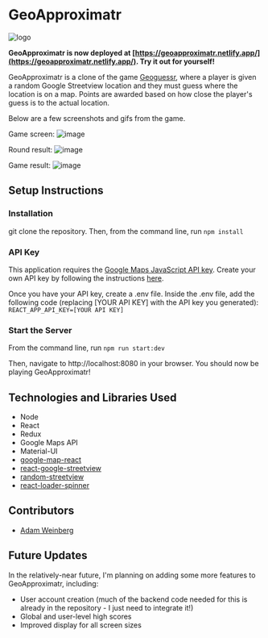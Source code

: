 # GeoApproximatr

![logo](https://user-images.githubusercontent.com/54007795/128434212-9c7b35db-1308-414c-b8ad-05443825846e.png)

**GeoApproximatr is now deployed at [https://geoapproximatr.netlify.app/](https://geoapproximatr.netlify.app/). Try it out for yourself!**

GeoApproximatr is a clone of the game [Geoguessr](http://geoguessr.com), where a player is given a random Google Streetview location and they must guess where the location is on a map. Points are awarded based on how close the player's guess is to the actual location.

Below are a few screenshots and gifs from the game.

Game screen:
![image](https://user-images.githubusercontent.com/54007795/128434065-73e2a517-5d03-4bf0-9011-80a5f2aa46cc.png)

Round result:
![image](https://user-images.githubusercontent.com/54007795/128434118-00a21ede-e2fd-4c0c-b5b4-b0d37e5ca252.png)

Game result:
![image](https://user-images.githubusercontent.com/54007795/128434166-608a065c-3429-4f9f-86c0-4b1d49b1d0c5.png)

## Setup Instructions

### Installation
git clone the repository. Then, from the command line, run
`npm install`

### API Key
This application requires the [Google Maps JavaScript API key](https://developers.google.com/maps/documentation/javascript/overview). Create your own API key by following the instructions [here](https://developers.google.com/maps/documentation/javascript/get-api-key).

Once you have your API key, create a .env file. Inside the .env file, add the following code (replacing [YOUR API KEY] with the API key you generated): `REACT_APP_API_KEY=[YOUR API KEY]`

### Start the Server
From the command line, run `npm run start:dev`

Then, navigate to http://localhost:8080 in your browser. You should now be playing GeoApproximatr!

## Technologies and Libraries Used
- Node
- React
- Redux
- Google Maps API
- Material-UI
- [google-map-react](https://www.npmjs.com/package/google-map-react)
- [react-google-streetview](https://www.npmjs.com/package/react-google-streetview)
- [random-streetview](https://www.npmjs.com/package/random-streetview)
- [react-loader-spinner](https://www.npmjs.com/package/react-loader-spinner)

## Contributors
- [Adam Weinberg](https://github.com/adamweinberg)

## Future Updates
In the relatively-near future, I'm planning on adding some more features to GeoApproximatr, including:
- User account creation (much of the backend code needed for this is already in the repository - I just need to integrate it!)
- Global and user-level high scores
- Improved display for all screen sizes
